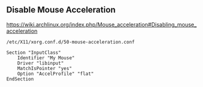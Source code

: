 ## Disable Mouse Acceleration

https://wiki.archlinux.org/index.php/Mouse_acceleration#Disabling_mouse_acceleration

```
/etc/X11/xorg.conf.d/50-mouse-acceleration.conf

Section "InputClass"
    Identifier "My Mouse"
    Driver "libinput"
    MatchIsPointer "yes"
    Option "AccelProfile" "flat"
EndSection
```
